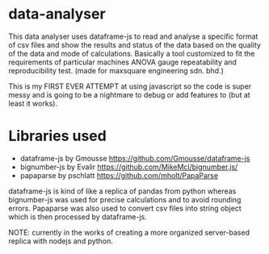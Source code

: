 # data-analyser

This data analyser uses dataframe-js to read and analyse a specific format of csv files and show the results and status of the data based on the quality of the data and mode of calculations. Basically a tool customized to fit the requirements of particular machines ANOVA gauge repeatability and reproducibility test. (made for maxsquare engineering sdn. bhd.)

This is my FIRST EVER ATTEMPT at using javascript so the code is super messy and is going to be a nightmare to debug or add features to (but at least it works).

# Libraries used
- dataframe-js by Gmousse https://github.com/Gmousse/dataframe-js
- bignumber-js by Evalir https://github.com/MikeMcl/bignumber.js/
- papaparse by pschlatt https://github.com/mholt/PapaParse

dataframe-js is kind of like a replica of pandas from python whereas bignumber-js was used for precise calculations and to avoid rounding errors. Papaparse was also used to convert csv files into string object which is then processed by dataframe-js.

NOTE: currently in the works of creating a more organized server-based replica with nodejs and python.
